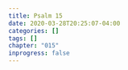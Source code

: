 ```yaml
---
title: Psalm 15
date: 2020-03-28T20:25:07-04:00
categories: []
tags: []
chapter: "015"
inprogress: false
---
```


